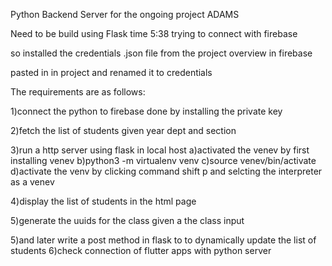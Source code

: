 Python Backend Server for the ongoing project ADAMS

Need to be build using Flask
time 5:38 trying to connect with firebase

so installed the credentials .json file from the project overview in firebase

pasted in in project and renamed it to credentials

The requirements are as follows:

1)connect the python to firebase
done by installing the private key

2)fetch the list of students given year dept and section

3)run a http server using flask in local host
a)activated the venev by first installing venev
b)python3 -m virtualenv venv
c)source venev/bin/activate
d)activate the venv by clicking command shift p and selcting the interpreter as a venev

4)display the list of students in the html page

5)generate the uuids for the class given a the class input

5)and later write a post method in flask to to dynamically update the list of students
6)check connection of flutter apps with python server


